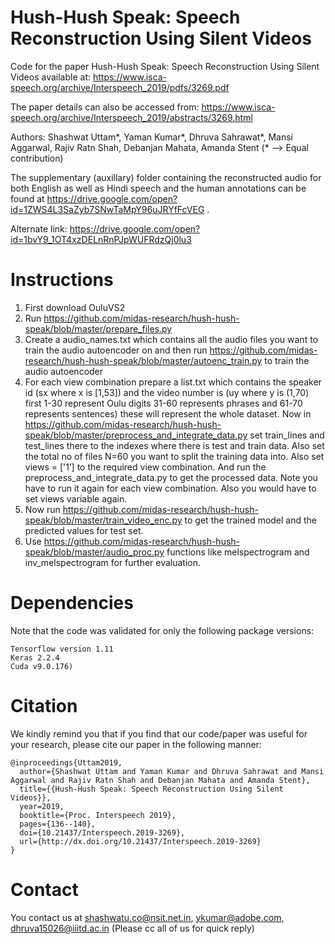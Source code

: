 # Hush-Hush Speak: Speech Reconstruction Using Silent Videos

Code for the paper Hush-Hush Speak: Speech Reconstruction Using Silent Videos available at: https://www.isca-speech.org/archive/Interspeech_2019/pdfs/3269.pdf

The paper details can also be accessed from: https://www.isca-speech.org/archive/Interspeech_2019/abstracts/3269.html

Authors: Shashwat Uttam\*, Yaman Kumar\*, Dhruva Sahrawat\*, Mansi Aggarwal, Rajiv Ratn Shah, Debanjan Mahata, Amanda Stent 
(\* --> Equal contribution)

The supplementary (auxillary) folder containing the reconstructed audio for both English as well as Hindi speech and the human annotations can be found at https://drive.google.com/open?id=1ZWS4L3SaZyb7SNwTaMpY96uJRYfFcVEG .

Alternate link: https://drive.google.com/open?id=1bvY9_1OT4xzDELnRnPJpWUFRdzQj0lu3



# Instructions

1. First  download OuluVS2 
2. Run https://github.com/midas-research/hush-hush-speak/blob/master/prepare_files.py
3. Create a audio_names.txt which contains all the audio files you want to train the audio autoencoder on and then run  https://github.com/midas-research/hush-hush-speak/blob/master/autoenc_train.py to train the audio autoencoder
4. For each view combination prepare a list.txt which contains the speaker id (sx where x is [1,53])  and the video number is (uy where y is (1,70) first 1-30 represent Oulu digits 31-60 represents phrases and 61-70 represents sentences) these will represent the whole dataset. Now in https://github.com/midas-research/hush-hush-speak/blob/master/preprocess_and_integrate_data.py set train_lines and test_lines there to the indexes where there is test and train data. Also set the  total no of files N=60 you want to split the training data into. Also set views = ['1’] to the required view combination. And run the preprocess_and_integrate_data.py to get the processed data. Note you have to run it again for each view combination. Also you would have to set views variable again. 
5.  Now run https://github.com/midas-research/hush-hush-speak/blob/master/train_video_enc.py to get the trained model and the predicted values for test set. 
6. Use https://github.com/midas-research/hush-hush-speak/blob/master/audio_proc.py  functions like melspectrogram and inv_melspectrogram  for further evaluation. 

# Dependencies

Note that the code was validated for only the following package versions:
```
Tensorflow version 1.11
Keras 2.2.4
Cuda v9.0.176)
```

# Citation

We kindly remind you that if you find that our code/paper was useful for your research, please cite our paper in the following manner:
```
@inproceedings{Uttam2019,
  author={Shashwat Uttam and Yaman Kumar and Dhruva Sahrawat and Mansi Aggarwal and Rajiv Ratn Shah and Debanjan Mahata and Amanda Stent},
  title={{Hush-Hush Speak: Speech Reconstruction Using Silent Videos}},
  year=2019,
  booktitle={Proc. Interspeech 2019},
  pages={136--140},
  doi={10.21437/Interspeech.2019-3269},
  url={http://dx.doi.org/10.21437/Interspeech.2019-3269}
}
```
# Contact 

You contact us at shashwatu.co@nsit.net.in, ykumar@adobe.com, dhruva15026@iiitd.ac.in (Please cc all of us for quick reply)

